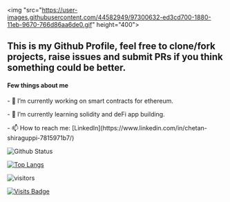   <img "src="https://user-images.githubusercontent.com/44582949/97300632-ed3cd700-1880-11eb-9670-766d86aa6de0.gif"  height="400">
<h2>This is my Github Profile, feel free to clone/fork projects, raise issues and submit PRs if you think something could be better.</h2>
<h4> Few things about me </h4> 
<p>- 🔭 I’m currently working on smart contracts for ethereum.</p>
<p>- 🌱 I’m currently learning solidity and deFi app building.</p>
<p>- 📫 How to reach me: [LinkedIn](https://www.linkedin.com/in/chetan-shiraguppi-7815971b7/)</p>

![Github Status](https://github-readme-stats.vercel.app/api?username=chetan-0&theme=dark)

[![Top Langs](https://github-readme-stats.vercel.app/api/top-langs/?username=chetan-0)](https://github.com/anuraghazra/github-readme-stats)

 ![visitors](https://visitor-badge.glitch.me/badge?page_id=chetan&left_color=green&right_color=red)
 
 [![Visits Badge](https://badges.pufler.dev/visits/puf17640/git-badges)](https://badges.pufler.dev)
